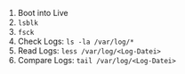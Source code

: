 1. Boot into Live
2. `lsblk`
3. `fsck`
4. Check Logs: `ls -la /var/log/*`
5. Read Logs: `less /var/log/<Log-Datei>`
6. Compare Logs: `tail /var/log/<Log-Datei>`
